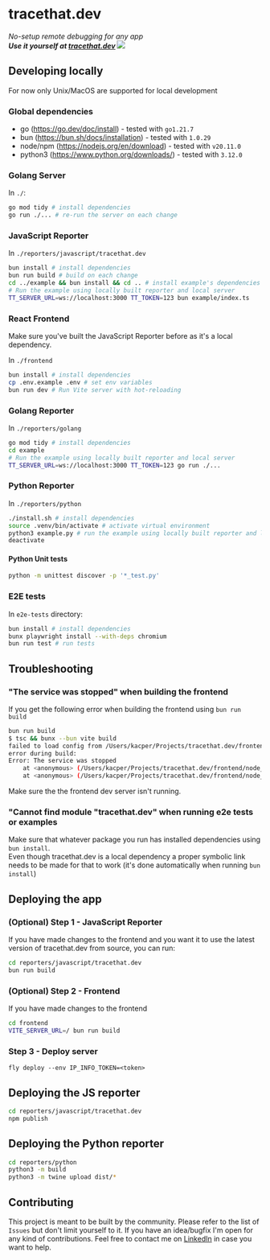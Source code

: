 # tracethat.dev

_No-setup remote debugging for any app_  
**_Use it yourself at [tracethat.dev](https://tracethat.dev)
![](./docs/demo.gif)_**

## Developing locally

For now only Unix/MacOS are supported for local development

### Global dependencies

- go (https://go.dev/doc/install) - tested with `go1.21.7`
- bun (https://bun.sh/docs/installation) - tested with `1.0.29`
- node/npm (https://nodejs.org/en/download) - tested with `v20.11.0`
- python3 (https://www.python.org/downloads/) - tested with `3.12.0`

### Golang Server

In `./`:

```bash
go mod tidy # install dependencies
go run ./... # re-run the server on each change
```

### JavaScript Reporter

In `./reporters/javascript/tracethat.dev`

```bash
bun install # install dependencies
bun run build # build on each change
cd ../example && bun install && cd .. # install example's dependencies
# Run the example using locally built reporter and local server
TT_SERVER_URL=ws://localhost:3000 TT_TOKEN=123 bun example/index.ts
```

### React Frontend

Make sure you've built the JavaScript Reporter before as it's a local dependency.

In `./frontend`

```bash
bun install # install dependencies
cp .env.example .env # set env variables
bun run dev # Run Vite server with hot-reloading
```

### Golang Reporter

In `./reporters/golang`

```bash
go mod tidy # install dependencies
cd example
# Run the example using locally built reporter and local server
TT_SERVER_URL=ws://localhost:3000 TT_TOKEN=123 go run ./...
```

### Python Reporter

In `./reporters/python`

```bash
./install.sh # install dependencies
source .venv/bin/activate # activate virtual environment
python3 example.py # run the example using locally built reporter and local server
deactivate
```

#### Python Unit tests

```bash
python -m unittest discover -p '*_test.py'
```

### E2E tests

In `e2e-tests` directory:

```bash
bun install # install dependencies
bunx playwright install --with-deps chromium
bun run test # run tests
```

## Troubleshooting

### "The service was stopped" when building the frontend

If you get the following error when building the frontend using `bun run build`

```bash
bun run build
$ tsc && bunx --bun vite build
failed to load config from /Users/kacper/Projects/tracethat.dev/frontend/vite.config.ts
error during build:
Error: The service was stopped
    at <anonymous> (/Users/kacper/Projects/tracethat.dev/frontend/node_modules/esbuild/lib/main.js:1084:29)
    at <anonymous> (/Users/kacper/Projects/tracethat.dev/frontend/node_modules/esbuild/lib/main.js:704:9)
```

Make sure the the frontend dev server isn't running.

### "Cannot find module "tracethat.dev" when running e2e tests or examples

Make sure that whatever package you run has installed dependencies using `bun install`.  
Even though tracethat.dev is a local dependency a proper symbolic link needs to be made for that to work (it's done automatically when running `bun install`)

## Deploying the app

### (Optional) Step 1 - JavaScript Reporter

If you have made changes to the frontend and you want it to use the latest version of tracethat.dev from source, you can run:

```bash
cd reporters/javascript/tracethat.dev
bun run build
```

### (Optional) Step 2 - Frontend

If you have made changes to the frontend

```bash
cd frontend
VITE_SERVER_URL=/ bun run build
```

### Step 3 - Deploy server

```
fly deploy --env IP_INFO_TOKEN=<token>
```

## Deploying the JS reporter

```bash
cd reporters/javascript/tracethat.dev
npm publish
```

## Deploying the Python reporter

```bash
cd reporters/python
python3 -m build
python3 -m twine upload dist/*
```

## Contributing

This project is meant to be built by the community.
Please refer to the list of `Issues` but don't limit yourself to it.
If you have an idea/bugfix I'm open for any kind of contributions.
Feel free to contact me on [LinkedIn](https://www.linkedin.com/in/kacper-pietrzak/) in case you want to help.
